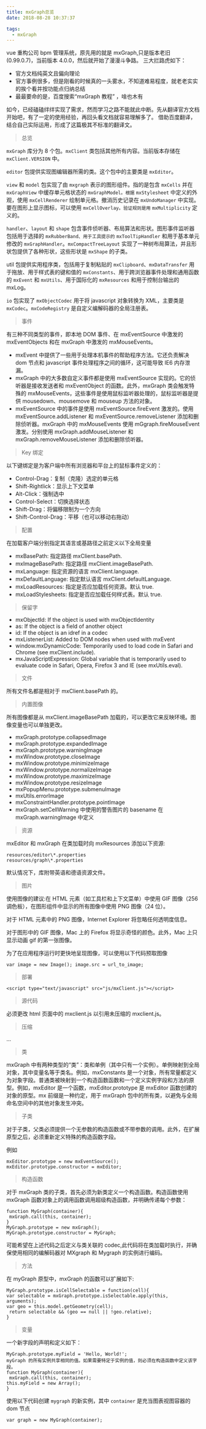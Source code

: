 ```yaml
---
title: mxGraph总览
date: 2018-08-28 10:37:37

tags:
  - mxGraph
---
```


vue 重构公司 bpm 管理系统，原先用的就是 mxGraph,只是版本老旧(0.99.0.7)，当前版本 4.0.0，然后就开始了漫漫斗争路。
三大拦路虎如下：

- 官方文档纯英文且偏向理论
- 官方事例很多，但是刚看的时候真的一头雾水，不知道难易程度，就老老实实的挨个看并按功能点归纳总结
- 最最要命的是，百度搜索“mxGraph 教程” ，啥也木有

<!--more-->

如今，已经磕磕绊绊实现了需求，然而学习之路不能就此中断。先从翻译官方文档开始吧，有了一定的使用经验，再回头看文档就容易理解多了。
借助百度翻译，结合自己实际运用，形成了这篇极其不标准的翻译文。

> 总览

`mxGraph` 库分为 8 个包。`mxClient` 类包括其他所有内容。当前版本存储在 `mxClient.VERSION` 中。

`editor` 包提供实现图编辑器所需的类。这个包中的主要类是 `mxEditor`。

`view` 和 `model` 包实现了由 `mxgraph` 表示的图形组件。指的是包含 `mxCells` 并在 `mxGraphView` 中缓存单元格状态的 `mxGraphModel。根据` `mxStylesheet` 中定义的外观，使用 `mxCellRenderer` 绘制单元格。撤消历史记录在 `mxUndoManager` 中实现。要在图形上显示图标，可以使用 `mxCellOverlay。验证规则是用` `mxMultiplicity` 定义的。

`handler`、`layout` 和 `shape` 包含事件侦听器、布局算法和形状。图形事件监听器包括用于选择的 `mxRubberBand、用于工具提示的` `mxToolTipHandler` 和用于基本单元修改的 `mxGraphHandler`。`mxCompactTreeLayout` 实现了一种树布局算法，并且形状包提供了各种形状，这些形状是 `mxShape` 的子类。

util 包提供实用程序类，包括用于复制粘贴的 `mxClipboard`、`mxDataTransfer` 用于拖放、用于样式表的键和值的 `mxConstants`、用于跨浏览器事件处理和通用函数的 `mxEvent` 和 `mxUtils`、用于国际化的 `mxResources` 和用于控制台输出的 mxLog。

`io` 包实现了 `mxObjectCodec` 用于将 javascript 对象转换为 XML，主要类是 `mxCodec`。`mxCodeRegistry` 是自定义编解码器的全局注册表。

> 事件

有三种不同类型的事件，即本地 DOM 事件、在 mxEventSource 中激发的 mxEventObjects 和在 mxGraph 中激发的 mxMouseEvents。

- mxEvent 中提供了一些用于处理本机事件的帮助程序方法。它还负责解决 dom 节点和 javascript 事件处理程序之间的循环，这可能导致 IE6 内存泄漏。
- mxGraph 中的大多数自定义事件都是使用 mxEventSource 实现的。它的侦听器是接收发送者和 mxEventObject 的函数。此外，mxGraph 类会触发特殊的 mxMouseEvents，这些事件是使用鼠标监听器处理的，鼠标监听器是提供 mousedown、mousemove 和 mouseup 方法的对象。
- mxEventSource 中的事件是使用 mxEventSource.fireEvent 激发的。使用 mxEventSource.addListener 和 mxEventSource.removeListener 添加和删除侦听器。mxGraph 中的 mxMouseEvents 使用 mGgraph.fireMouseEvent 激发。分别使用 mxGraph.addMouseListener 和 mxGraph.removeMouseListener 添加和删除侦听器。

> Key 绑定

以下键绑定是为客户端中所有浏览器和平台上的鼠标事件定义的：

- Control-Drag：复制（克隆）选定的单元格
- Shift-Rightlick：显示上下文菜单
- Alt-Click：强制选中
- Control-Select：切换选择状态
- Shift-Drag：将偏移限制为一个方向
- Shift-Control-Drag：平移（也可以移动右拖动）

> 配置

在加载客户端分别指定其语言或基路径之前定义以下全局变量

- mxBasePath: 指定路径 mxClient.basePath.
- mxImageBasePath: 指定路径 mxClient.imageBasePath.
- mxLanguage: 指定资源的语言 mxClient.language.
- mxDefaultLanguage: 指定默认语言 mxClient.defaultLanguage.
- mxLoadResources: 指定是否应加载任何资源。默认 true.
- mxLoadStylesheets: 指定是否应加载任何样式表。默认 true.

> 保留字

- mxObjectId: If the object is used with mxObjectIdentity
- as: If the object is a field of another object
- id: If the object is an idref in a codec
- mxListenerList: Added to DOM nodes when used with mxEvent
- window.mxDynamicCode: Temporarily used to load code in Safari and Chrome (see mxClient.include).
- mxJavaScriptExpression: Global variable that is temporarily used to evaluate code in Safari, Opera, Firefox 3 and IE (see mxUtils.eval).

> 文件

所有文件名都是相对于 mxClient.basePath 的。

> 内置图像

所有图像都是从 mxClient.imageBasePath 加载的，可以更改它来反映环境。图像变量也可以单独更改。

- mxGraph.prototype.collapsedImage
- mxGraph.prototype.expandedImage
- mxGraph.prototype.warningImage
- mxWindow.prototype.closeImage
- mxWindow.prototype.minimizeImage
- mxWindow.prototype.normalizeImage
- mxWindow.prototype.maximizeImage
- mxWindow.prototype.resizeImage
- mxPopupMenu.prototype.submenuImage
- mxUtils.errorImage
- mxConstraintHandler.prototype.pointImage
- mxGraph.setCellWarning 中使用的警告图片的 basename 在 mxGraph.warningImage 中定义

> 资源

mxEditor 和 mxGraph 在类加载时向 mxResources 添加以下资源:

```
resources/editor\*.properties
resources/graph\*.properties
```

默认情况下，库附带英语和德语资源文件。

> 图片

使用图像的建议:在 HTML 元素（如工具栏和上下文菜单）中使用 GIF 图像（256 调色板），在图形组件中显示的所有图像中使用 PNG 图像（24 位）。

对于 HTML 元素中的 PNG 图像，Internet Explorer 将忽略任何透明度信息。

对于图形中的 GIF 图像，Mac 上的 Firefox 将显示奇怪的颜色。此外，Mac 上只显示动画 gif 的第一张图像。

为了在应用程序运行时更快地呈现图像，可以使用以下代码预取图像

```
var image = new Image(); image.src = url_to_image;
```

> 部署

```
<script type="text/javascript" src="js/mxClient.js"></script>
```

> 源代码

必须更改 html 页面中的 mxclient.js 以引用未压缩的 mxclient.js。

> 压缩

...

> 类

mxGraph 中有两种类型的“类”：类和单例（其中只有一个实例）。单例映射到全局对象，其中变量名等于类名。例如，mxConstants 是一个对象，所有常量都定义为对象字段。普通类被映射到一个构造函数函数和一个定义实例字段和方法的原型。例如，mxEditor 是一个函数，mxEditor.prototype 是 mxEditor 函数创建的对象的原型。mx 前缀是一种约定，用于 mxGraph 包中的所有类，以避免与全局命名空间中的其他对象发生冲突。

> 子类

对于子类，父类必须提供一个无参数的构造函数或不带参数的调用。此外，在扩展原型之后，必须重新定义特殊的构造函数字段。

例如

```
mxEditor.prototype = new mxEventSource();
mxEditor.prototype.constructor = mxEditor;
```

> 构造函数

对于 mxGraph 类的子类，首先必须为新类定义一个构造函数。构造函数使用 mxGraph 函数对象上的调用函数调用超级构造函数，并明确传递每个参数：

```
function MyGraph(container){
 mxGraph.call(this, container);
}
MyGraph.prototype = new mxGraph();
MyGraph.prototype.constructor = MyGraph;
```

可能希望在上述代码之后定义与类关联的 codec,此代码将在类加载时执行，并确保使用相同的编解码器对 MXgraph 和 Mygraph 的实例进行编码。

> 方法

在 myGraph 原型中，mxGraph 的函数可以扩展如下:

```
MyGraph.prototype.isCellSelectable = function(cell){
var selectable = mxGraph.prototype.isSelectable.apply(this, arguments);
var geo = this.model.getGeometry(cell);
 return selectable && (geo == null || !geo.relative);
}
```

> 变量

一个新字段的声明和定义如下：

```
MyGraph.prototype.myField = 'Hello, World!';
myGraph 的所有实例共享相同的值。如果需要特定于实例的值，则必须在构造函数中定义该字段。
function MyGraph(container){
 mxGraph.call(this, container);
this.myField = new Array();
}
```

使用以下代码创建 `mygraph` 的新实例，其中 `container` 是充当图表视图容器的 dom 节点

```
var graph = new MyGraph(container);
```
